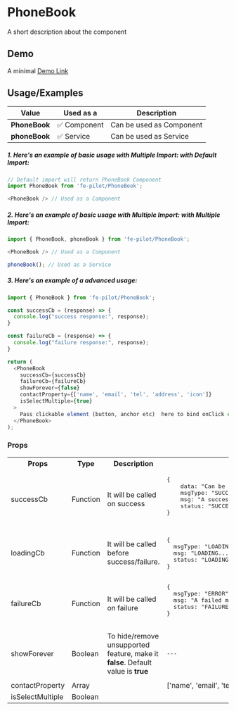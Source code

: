 # PhoneBook

A short description about the component


## Demo

A minimal [Demo Link](https://6jpxdq.csb.app/?component=PhoneBook)


## Usage/Examples

| Value |  Used as a  | Description|
|--------- | -------- |-----------------|
| <b>PhoneBook</b> | :white_check_mark: Component | Can be used as Component |
| <b>phoneBook<b> | :white_check_mark: Service | Can be used as Service |

##### 1. Here's an example of basic usage with Multiple Import: with Default Import:
```javascript
// Default import will return PhoneBook Component
import PhoneBook from 'fe-pilot/PhoneBook';

<PhoneBook /> // Used as a Component

```

##### 2. Here's an example of basic usage with Multiple Import: with Multiple Import:
```javascript
import { PhoneBook, phoneBook } from 'fe-pilot/PhoneBook';

<PhoneBook /> // Used as a Component

phoneBook(); // Used as a Service
```

##### 3. Here's an example of a advanced usage:

```javascript
import { PhoneBook } from 'fe-pilot/PhoneBook';

const successCb = (response) => {
  console.log("success response:", response);
}

const failureCb = (response) => {
  console.log("failure response:", response);
}

return (
  <PhoneBook
    successCb={successCb}
    failureCb={failureCb}
    showForever={false}
    contactProperty={['name', 'email', 'tel', 'address', 'icon']}
    isSelectMultiple={true}
  >
    Pass clickable element (button, anchor etc)  here to bind onClick event
  </PhoneBook>
);

```

### Props

<table>
  <tr>
    <th>
      Props
    </th>
    <th>
      Type
    </th>
    <th>
      Description
    </th>
    <th>
      Response
    </th>
  </tr>
  <tr>
    <td>
        successCb
    </td>
    <td>Function</td>
    <td> It will be called on success</td>
    <td>
      <pre>
{
    data: "Can be array/object/string/number",
    msgType: "SUCCESSFUL",
    msg: "A success msg",
    status: "SUCCESS"
}
      </pre>
    </td>
  </tr>
  <tr>
    <td>
        loadingCb
    </td>
    <td>Function</td>
    <td>
      It will be called before success/failure.
    </td>
    <td>
      <pre>
{
  msgType: "LOADING",
  msg: "LOADING...",
  status: "LOADING"
}
</pre>
    </td>
  </tr>
  <tr>
    <td>
        failureCb
    </td>
    <td>Function</td>
    <td>
      It will be called on failure
    </td>
    <td>
       <pre>
{
  msgType: "ERROR",
  msg: "A failed msg",
  status: "FAILURE"
}
       </pre>
    </td>
  </tr>
   <tr>
    <td>
        showForever
    </td>
     <td>Boolean</td>
    <td>To hide/remove unsupported feature, make it <b>false</b>. Default value is <b>true</b></td>
    <td> <pre>---</pre> </td>
  </tr>
  <tr>
    <td></td>
    <td></td>
    <td></td>
    <td></td>
  </tr>
  <tr>
    <td>contactProperty</td>
    <td>Array</td>
    <td></td>
    <td>['name', 'email', 'tel', 'address', 'icon']</td>
  </tr>
  <tr>
    <td>isSelectMultiple</td>
    <td>Boolean</td>
    <td></td>
    <td></td>
  </tr>
</table>

